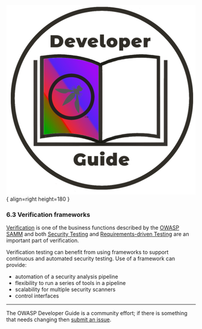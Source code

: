 ![Developer guide logo](../../assets/images/dg_logo_bbd.png "OWASP Developer Guide"){ align=right height=180 }

### 6.3 Verification frameworks

[Verification][sammv] is one of the business functions described by the [OWASP SAMM][samm]
and both [Security Testing][sammvst] and [Requirements-driven Testing][sammvrt] are an important part of verification.

Verification testing can benefit from using frameworks to support continuous and automated security testing.
Use of a framework can provide:

* automation of a security analysis pipeline
* flexibility to run a series of tools in a pipeline
* scalability for multiple security scanners
* control interfaces

----

The OWASP Developer Guide is a community effort; if there is something that needs changing then [submit an issue][issue0830].

[issue0830]: https://github.com/OWASP/DevGuide/issues/new?labels=enhancement&template=request.md&title=Update:%2006-verification/03-frameworks/00-toc
[samm]: https://owaspsamm.org/about/
[sammv]: https://owaspsamm.org/model/verification/
[sammvrt]: https://owaspsamm.org/model/verification/requirements-driven-testing/
[sammvst]: https://owaspsamm.org/model/verification/security-testing/
